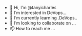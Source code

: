 - 👋 Hi, I’m @tanyicharles
- 👀 I’m interested in DeVops...
- 🌱 I’m currently learning .DeVops..
- 💞️ I’m looking to collaborate on ...
- 📫 How to reach me ...

<!---
tanyicharles/tanyicharles is a ✨ special ✨ repository because its `README.md` (this file) appears on your GitHub profile.
You can click the Preview link to take a look at your changes.
--->
